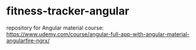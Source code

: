 # fitness-tracker-angular
repository for Angular material course: https://www.udemy.com/course/angular-full-app-with-angular-material-angularfire-ngrx/

